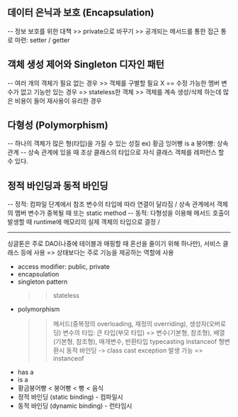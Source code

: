 ## 데이터 은닉과 보호 (Encapsulation)
-- 정보 보호를 위한 대책
	>> private으로 바꾸기
	>> 공개되는 메서드를 통한 접근 통로 마련: setter / getter

## 객체 생성 제어와 Singleton 디자인 패턴
-- 여러 개의 객체가 필요 없는 경우
	>> 객체를 구별할 필요 X == 수정 가능한 멤버 변수가 없고 기능만 있는 경우 => stateless한 객체
	>> 객체를 계속 생성/삭제 하는데 많은 비용이 들어 재사용이 유리한 경우

## 다형성 (Polymorphism)
-- 하나의 객체가 많은 형(타입)을 가질 수 있는 성질
ex) 황금 잉어빵 is a 붕어빵: 상속 관계
-- 상속 관계에 있을 때 조상 클래스의 타입으로 자식 클래스 객체를 레퍼런스 할 수 있다.


## 정적 바인딩과 동적 바인딩
-- 정적: 컴파일 단계에서 참조 변수의 타입에 따라 연결이 달라짐 / 상속 관계에서 객체의 멤버 변수가 중복될 때 또는 static method
-- 동적: 다형성을 이용해 메서드 호출이 발생할 때 runtime에 메모리의 실제 객체의 타입으로 결정 / 


_______________________________________________________________________________________________________________________________________________
싱글톤은 주로 DAO(나중에 테이블과 매핑할 때 혼선을 줄이기 위해 하나만), 서비스 클래스 등에 사용 => 상태보다는 주로 기능을 제공하는 역할에 사용

- access modifier: public, private
- encapsulation
- singleton pattern
	>> stateless
- polymorphism
	>> 메서드(중복정의 overloading, 재정의 overriding), 생성자(오버로딩)
	>> 변수의 타입: 큰 타입(부모 타입)
		=> 변수(기본형, 참조형), 배열(기본형, 참조형), 매개변수, 반환타입 
	>> typecasting
	>> instanceof
형변환시 동적 바인딩 -> class cast exception 발생 가능 => instanceof
- has a
- is a
- 황금붕어빵 < 붕어빵 < 빵 < 음식
- 정적 바인딩 (static binding) - 컴파일시
- 동적 바인딩 (dynamic binding) - 런타임시












